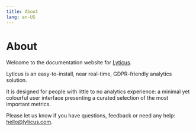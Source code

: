 ```yaml
---
title: About
lang: en-US
---
```


# About

Welcome to the documentation website for [Lyticus](https://lyticus.com?ref=documentation).

Lyticus is an easy-to-install, near real-time, GDPR-friendly analytics solution.

It is designed for people with little to no analytics experience: a minimal yet colourful user interface presenting a curated selection of the most important metrics.

Please let us know if you have questions, feedback or need any help: [hello@lyticus.com](mailto:hello@lyticus.com).